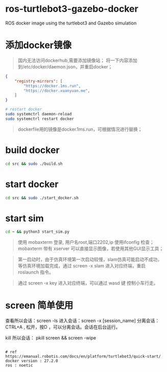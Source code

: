 # ros-turtlebot3-gazebo-docker
ROS docker image using the turtlebot3 and Gazebo simulation

# 添加docker镜像
> 国内无法访问dockerhub,需要添加镜像站；
将一下内容添加到/etc/docker/daemon.json，并重启docker；
```json
{
    "registry-mirrors": [
        "https://docker.1ms.run",
        "https://docker.xuanyuan.me",
    ]
}
```

```bash
# restart docker
sudo systemctrl daemon-reload
sudo systemctrl restart docker
```
> dockerfile用的镜像是docker.1ms.run，可根据情况进行替换；

# build docker
```bash
cd src && sudo ./build.sh
```

# start docker
```bash
cd src && sudo ./start_docker.sh
```

# start sim

```bash
cd ~ && python3 start_sim.py
```

> 使用 mobaxterm 登录, 用户名root,端口2202,ip 使用ifconfig 检查；
> mobaxterm 带有 xserver 可以直接显示图像，若使用其他GUI显示工具； 

> 第一启动时，由于仿真环境第一次启动较慢，slam仿真可能启动不成功，等仿真环境加载完成，通过 screen -x slam 进入对应终端，重启roslaunch 指令。

> 通过 screen -x key 进入对应终端，可以通过 wasd 键 控制小车行走。

# screen 简单使用
查看所以会话：screen -ls 
进入会话：screen -x [session_name]
分离会话：CTRL+A , 松开，按D ，可以分离会话。会话在后台运行。

kill 所以会话： pkill screen && screen -wipe

```

# ref
https://emanual.robotis.com/docs/en/platform/turtlebot3/quick-start/
docker version : 27.2.0
ros : noetic
